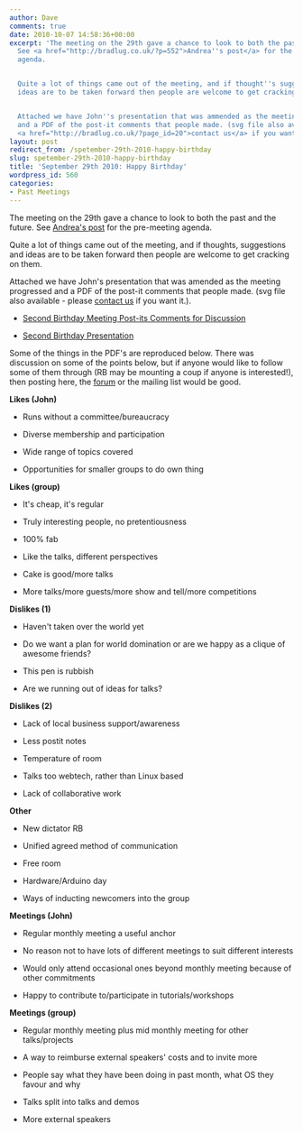 ```yaml
---
author: Dave
comments: true
date: 2010-10-07 14:58:36+00:00
excerpt: 'The meeting on the 29th gave a chance to look to both the past and the future.
  See <a href="http://bradlug.co.uk/?p=552">Andrea''s post</a> for the pre-meeting
  agenda.


  Quite a lot of things came out of the meeting, and if thought''s suggestions and
  ideas are to be taken forward then people are welcome to get cracking on them.


  Attached we have John''s presentation that was ammended as the meeting progressed
  and a PDF of the post-it comments that people made. (svg file also available - please
  <a href="http://bradlug.co.uk/?page_id=20">contact us</a> if you want it.).'
layout: post
redirect_from: /spetember-29th-2010-happy-birthday
slug: spetember-29th-2010-happy-birthday
title: 'September 29th 2010: Happy Birthday'
wordpress_id: 560
categories:
- Past Meetings
---
```


The meeting on the 29th gave a chance to look to both the past and the future. See [Andrea's post](http://bradlug.co.uk/?p=552) for the pre-meeting agenda.

Quite a lot of things came out of the meeting, and if thoughts, suggestions and ideas are to be taken forward then people are welcome to get cracking on them.

Attached we have John's presentation that was amended as the meeting progressed and a PDF of the post-it comments that people made. (svg file also available - please [contact us](http://bradlug.co.uk/?page_id=20) if you want it.).



	
  * [Second Birthday Meeting Post-its Comments for Discussion](http://bradlug.co.uk/blog/2010/10/07/files/Second_birthday.odp)

	
  * [Second Birthday Presentation](http://bradlug.co.uk/blog/2010/10/07/files/Second_birthday_discussion.pdf)


Some of the things in the PDF's are reproduced below. There was discussion on some of the points below, but if anyone would like to follow some of them through (RB may be mounting a coup if anyone is interested!), then posting here, the [forum](http://bradlug.proboards.com/) or the mailing list would be good.

**Likes (John)**



	
  * Runs without a committee/bureaucracy

	
  * Diverse membership and participation

	
  * Wide range of topics covered

	
  * Opportunities for smaller groups to do own thing


**Likes (group)**



	
  * It's cheap, it's regular

	
  * Truly interesting people, no pretentiousness

	
  * 100% fab

	
  * Like the talks, different perspectives

	
  * Cake is good/more talks

	
  * More talks/more guests/more show and tell/more competitions


**Dislikes (1)**



	
  * Haven't taken over the world yet

	
  * Do we want a plan for world domination or are we happy as a clique of awesome friends?

	
  * This pen is rubbish

	
  * Are we running out of ideas for talks?


**Dislikes (2)**



	
  * Lack of local business support/awareness

	
  * Less postit notes

	
  * Temperature of room

	
  * Talks too webtech, rather than Linux based

	
  * Lack of collaborative work


**Other**



	
  * New dictator RB

	
  * Unified agreed method of communication

	
  * Free room

	
  * Hardware/Arduino day

	
  * Ways of inducting newcomers into the group


**Meetings (John)**



	
  * Regular monthly meeting a useful anchor

	
  * No reason not to have lots of different meetings to suit different interests

	
  * Would only attend occasional ones beyond monthly meeting because of other commitments

	
  * Happy to contribute to/participate in tutorials/workshops


**Meetings (group)**



	
  * Regular monthly meeting plus mid monthly meeting for other talks/projects

	
  * A way to reimburse external speakers' costs and to invite more

	
  * People say what they have been doing in past month, what OS they favour and why

	
  * Talks split into talks and demos

	
  * More external speakers


